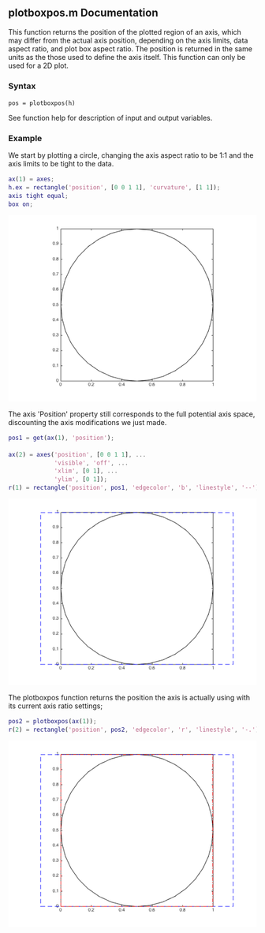 ## plotboxpos.m Documentation

This function returns the position of the plotted region of an axis,
  which may differ from the actual axis position, depending on the axis
  limits, data aspect ratio, and plot box aspect ratio.  The position is
  returned in the same units as the those used to define the axis itself.
  This function can only be used for a 2D plot.

### Syntax
```
pos = plotboxpos(h)
```
See function help for description of input and output variables.

### Example

 
 We start by plotting a circle, changing the axis aspect ratio to be
 1:1 and the axis limits to be tight to the data.

```matlab
ax(1) = axes;
h.ex = rectangle('position', [0 0 1 1], 'curvature', [1 1]);
axis tight equal;
box on;
```

![plotboxpos1](plotboxpos_readme_01.png)

 The axis 'Position' property still corresponds to the full potential axis
 space, discounting the axis modifications we just made.

```matlab
pos1 = get(ax(1), 'position');

ax(2) = axes('position', [0 0 1 1], ...
             'visible', 'off', ...
             'xlim', [0 1], ...
             'ylim', [0 1]); 
r(1) = rectangle('position', pos1, 'edgecolor', 'b', 'linestyle', '--');
```

![plotboxpos2](plotboxpos_readme_02.png)

 The plotboxpos function returns the position the axis is actually using
 with its current axis ratio settings;

```matlab
pos2 = plotboxpos(ax(1));
r(2) = rectangle('position', pos2, 'edgecolor', 'r', 'linestyle', '-.');
```

![plotboxpos3](plotboxpos_readme_03.png)